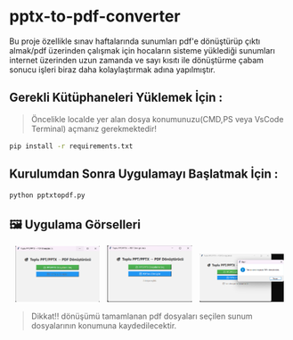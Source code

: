 # pptx-to-pdf-converter
Bu proje özellikle sınav haftalarında sunumları pdf'e dönüştürüp çıktı almak/pdf üzerinden çalışmak için hocaların sisteme yüklediği sunumları internet üzerinden uzun zamanda ve sayı kısıtı ile dönüştürme çabam sonucu işleri biraz daha kolaylaştırmak adına yapılmıştır.

## Gerekli Kütüphaneleri Yüklemek İçin :
> Öncelikle localde yer alan dosya konumunuzu(CMD,PS veya VsCode Terminal) açmanız gerekmektedir!

```bash
pip install -r requirements.txt
```

## Kurulumdan Sonra Uygulamayı Başlatmak İçin : 

```bash
python pptxtopdf.py
```

## 🖼️ Uygulama Görselleri

<p float="left" align="center">
  <img src="assets/ui-main.png" width="30%" alt="Ana Arayüz" style="margin-right: 10px;"/>
  <img src="assets/file-selection.png" width="30%" alt="Dosya Seçimi" style="margin-right: 10px;"/>
  <img src="assets/transformation.png" width="30%" alt="Dönüşüm Başarısı"/>
</p>

> Dikkat!! dönüşümü tamamlanan pdf dosyaları seçilen sunum dosyalarının konumuna kaydedilecektir. 
